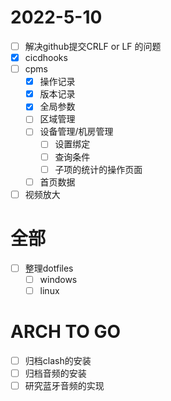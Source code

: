 # 2022-5-10
 - [ ] 解决github提交CRLF or LF 的问题
 - [x] cicdhooks
 - [ ] cpms
   - [x] 操作记录
   - [x] 版本记录
   - [x] 全局参数
   - [ ] 区域管理
   - [ ] 设备管理/机房管理
     - [ ] 设置绑定
     - [ ] 查询条件
     - [ ] 子项的统计的操作页面
   - [ ] 首页数据
 - [ ] 视频放大

# 全部
  - [ ] 整理dotfiles
    - [ ] windows
    - [ ] linux

# ARCH TO GO
  - [ ] 归档clash的安装
  - [ ] 归档音频的安装
  - [ ] 研究蓝牙音频的实现